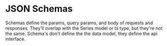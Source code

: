 # JSON Schemas

Schemas define the params, query params, and body of requests and responses. They'll overlap with the Series model or ts type, but they're not the same. Schema's don't define the the data model, they define the api interface.
